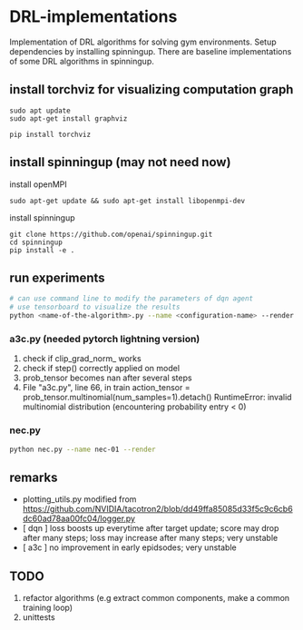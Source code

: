 # DRL-implementations
Implementation of DRL algorithms for solving gym environments. Setup dependencies by installing spinningup. There are baseline implementations of some DRL algorithms in spinningup. 


## install torchviz for visualizing computation graph
```
sudo apt update
sudo apt-get install graphviz

pip install torchviz
```

## install spinningup (**may not need now**)
install openMPI
```
sudo apt-get update && sudo apt-get install libopenmpi-dev
```
install spinningup
```
git clone https://github.com/openai/spinningup.git
cd spinningup
pip install -e .
```

## run experiments
```bash
# can use command line to modify the parameters of dqn agent
# use tensorboard to visualize the results
python <name-of-the-algorithm>.py --name <configuration-name> --render 
```


### a3c.py (needed pytorch lightning version)
1. check if clip_grad_norm_ works 
2. check if step() correctly applied on model
3. prob_tensor becomes nan after several steps
4.   File "a3c.py", line 66, in train
    action_tensor = prob_tensor.multinomial(num_samples=1).detach()
RuntimeError: invalid multinomial distribution (encountering probability entry < 0)


### nec.py
```bash
python nec.py --name nec-01 --render
```

## remarks
- plotting_utils.py modified from https://github.com/NVIDIA/tacotron2/blob/dd49ffa85085d33f5c9c6cb6dc60ad78aa00fc04/logger.py
- [ dqn ] loss boosts up everytime after target update; score may drop after many steps; loss may increase after many steps; very unstable
- [ a3c ] no improvement in early epidsodes; very unstable


## TODO
1. refactor algorithms (e.g extract common components, make a common training loop)
2. unittests